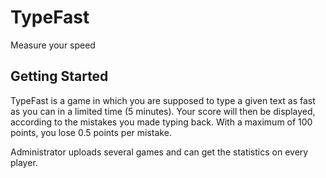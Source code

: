 # TypeFast

Measure your speed

## Getting Started

TypeFast is a game in which you are supposed to type a given text as fast as you can in a limited time (5 minutes). Your score will then be displayed, according to the mistakes you made typing back.
With a maximum of 100 points, you lose 0.5 points per mistake.

Administrator uploads several games and can get the statistics on every player. 



